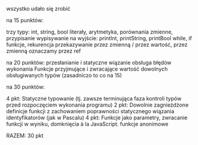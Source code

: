 wszystko udało się zrobić

na 15 punktów:

trzy typy: int, string, bool
literały, arytmetyka, porównania
zmienne, przypisanie
wypisywanie na wyjście: printInt, printString, printBool
while, if
funkcje, rekurencja
przekazywanie przez zmienną / przez wartość, przez zmienną oznaczamy przez ref

na 20 punktów:
przesłanianie i statyczne wiązanie
obsługa błędów wykonania
Funkcje przyjmujące i zwracające wartość dowolnych obsługiwanych typów (zasadniczo to co na 15)

na 30 punktów:

4 pkt: Statyczne typowanie (tj. zawsze terminująca faza kontroli typów przed rozpoczęciem wykonania programu)
2 pkt: Dowolnie zagnieżdżone definicje funkcji z zachowaniem poprawności statycznego wiązania identyfikatorów (jak w Pascalu)
4 pkt: Funkcje jako parametry, zwracanie funkcji w wyniku, domknięcia à la JavaScript. funkcje anonimowe

RAZEM: 30 pkt

